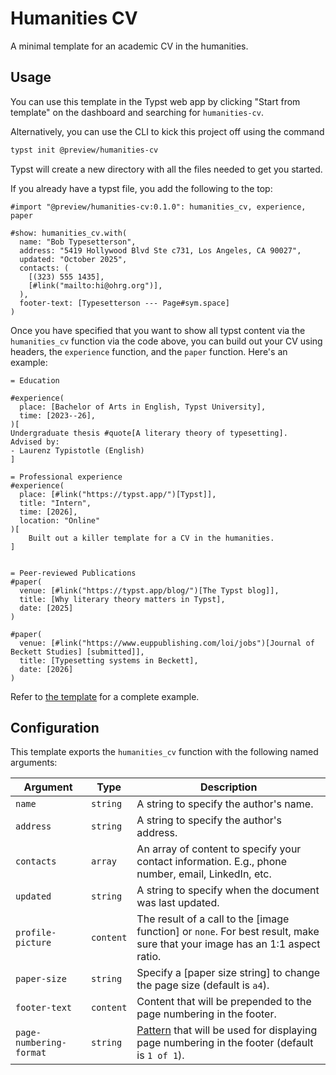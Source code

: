 # Humanities CV 

A minimal template for an academic CV in the humanities. 

## Usage

You can use this template in the Typst web app by clicking "Start from template" on the
dashboard and searching for `humanities-cv`.

Alternatively, you can use the CLI to kick this project off using the command

```sh
typst init @preview/humanities-cv
```

Typst will create a new directory with all the files needed to get you started.

If you already have a typst file, you add the following to the top:

```typst
#import "@preview/humanities-cv:0.1.0": humanities_cv, experience, paper

#show: humanities_cv.with(
  name: "Bob Typesetterson",
  address: "5419 Hollywood Blvd Ste c731, Los Angeles, CA 90027",
  updated: "October 2025",
  contacts: (
    [(323) 555 1435],
    [#link("mailto:hi@ohrg.org")],
  ),
  footer-text: [Typesetterson --- Page#sym.space]
)
```


Once you have specified that you want to show all typst content via the `humanities_cv` function via the code above, you can build out your CV using headers, the `experience` function, and the `paper` function.
Here's an example:

```typst
= Education

#experience(
  place: [Bachelor of Arts in English, Typst University],
  time: [2023--26],
)[
Undergraduate thesis #quote[A literary theory of typesetting].
Advised by:
- Laurenz Typistotle (English)
]

= Professional experience 
#experience(
  place: [#link("https://typst.app/")[Typst]],
  title: "Intern",
  time: [2026],
  location: "Online"
)[
    Built out a killer template for a CV in the humanities.
]


= Peer-reviewed Publications
#paper(
  venue: [#link("https://typst.app/blog/")[The Typst blog]],
  title: [Why literary theory matters in Typst], 
  date: [2025] 
)

#paper(
  venue: [#link("https://www.euppublishing.com/loi/jobs")[Journal of Beckett Studies] [submitted]],
  title: [Typesetting systems in Beckett],
  date: [2026]
)
```

Refer to [the template](./template/main.typ) for a complete example.


## Configuration

This template exports the `humanities_cv` function with the following named arguments:

| Argument | Type | Description |
| --- | --- | --- |
| `name` | `string` | A string to specify the author's name.  |
| `address` | `string` | A string to specify the author's address. |
| `contacts` | `array` | An array of content to specify your contact information. E.g., phone number, email, LinkedIn, etc. |
| `updated` | `string` | A string to specify when the document was last updated. |
| `profile-picture` | `content` | The result of a call to the [image function] or `none`. For best result, make sure that your image has an 1:1 aspect ratio. |
| `paper-size` | `string` | Specify a [paper size string] to change the page size (default is `a4`). |
| `footer-text` | `content` | Content that will be prepended to the page numbering in the footer. |
| `page-numbering-format` | `string` | [Pattern](https://typst.app/docs/reference/model/numbering/#parameters-numbering) that will be used for displaying page numbering in the footer (default is `1 of 1`). |


